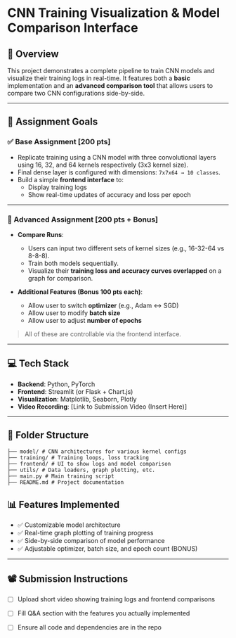 # CNN Training Visualization & Model Comparison Interface

## 📌 Overview

This project demonstrates a complete pipeline to train CNN models and visualize their training logs in real-time. It features both a **basic** implementation and an **advanced comparison tool** that allows users to compare two CNN configurations side-by-side.

---

## 🎯 Assignment Goals

### ✅ Base Assignment [200 pts]

- Replicate training using a CNN model with three convolutional layers using 16, 32, and 64 kernels respectively (3x3 kernel size).
- Final dense layer is configured with dimensions: `7x7x64 → 10 classes`.
- Build a simple **frontend interface** to:
  - Display training logs
  - Show real-time updates of accuracy and loss per epoch

---

### 🚀 Advanced Assignment [200 pts + Bonus]

- **Compare Runs**:
  - Users can input two different sets of kernel sizes (e.g., 16-32-64 vs 8-8-8).
  - Train both models sequentially.
  - Visualize their **training loss and accuracy curves overlapped** on a graph for comparison.

- **Additional Features (Bonus 100 pts each)**:
  - Allow user to switch **optimizer** (e.g., Adam ↔ SGD)
  - Allow user to modify **batch size**
  - Allow user to adjust **number of epochs**
  
> All of these are controllable via the frontend interface.

---

## 💻 Tech Stack

- **Backend**: Python, PyTorch
- **Frontend**: Streamlit (or Flask + Chart.js)
- **Visualization**: Matplotlib, Seaborn, Plotly
- **Video Recording**: [Link to Submission Video (Insert Here)]

---

## 📂 Folder Structure
```
├── model/ # CNN architectures for various kernel configs
├── training/ # Training loops, loss tracking
├── frontend/ # UI to show logs and model comparison
├── utils/ # Data loaders, graph plotting, etc.
├── main.py # Main training script
├── README.md # Project documentation
```

## 📊 Features Implemented

- ✅ Customizable model architecture
- ✅ Real-time graph plotting of training progress
- ✅ Side-by-side comparison of model performance
- ✅ Adjustable optimizer, batch size, and epoch count (BONUS)

---

## 📽️ Submission Instructions

- [ ] Upload short video showing training logs and frontend comparisons
- [ ] Fill Q&A section with the features you actually implemented
- [ ] Ensure all code and dependencies are in the repo



